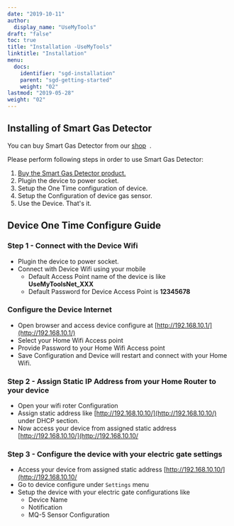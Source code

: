 ```yaml
---
date: "2019-10-11"
author:
  display_name: "UseMyTools"
draft: "false"
toc: true
title: "Installation -UseMyTools"
linktitle: "Installation"
menu:
  docs:
    identifier: "sgd-installation"
    parent: "sgd-getting-started"
    weight: "02"
lastmod: "2019-05-28"
weight: "02"
---
```


## Installing of Smart Gas Detector ##

You can buy Smart Gas Detector from our [shop](https://shop.usemytools.net/product/smart-gas-detector/)  .

Please perform following steps in order to use Smart Gas Detector:

1. [Buy the Smart Gas Detector product.](https://shop.usemytools.net/product/smart-gas-detector/)
1. Plugin the device to power socket.
1. Setup the One Time configuration of device.
1. Setup the Configuration of device gas sensor.
1. Use the Device. That's it.

## Device One Time Configure Guide ##


### Step 1 - Connect with the Device Wifi ###

* Plugin the device to power socket.
* Connect with Device Wifi using your mobile
  * Default Access Point name of the device is like **UseMyToolsNet_XXX**
  * Default Password for Device Access Point is **12345678**

### Configure the Device Internet ###

* Open browser and access device configure at [http://192.168.10.1/](http://192.168.10.1/)
* Select your Home Wifi Access point
* Provide Password to your Home Wifi Access point
* Save Configuration and Device will restart and connect with your Home Wifi.

### Step 2 - Assign Static IP Address from your Home Router to your device ###

* Open your wifi roter Configuration
* Assign static address like [http://192.168.10.10/](http://192.168.10.10/) under DHCP section.
* Now access your device from assigned static address [http://192.168.10.10/](http://192.168.10.10/


### Step 3 - Configure the device with your electric gate settings ###

  * Access your device from assigned static address [http://192.168.10.10/](http://192.168.10.10/
  * Go to device configure under `Settings` menu
  * Setup the device with your electric gate configurations like
    * Device Name
    * Notification
    * MQ-5 Sensor Configuration
